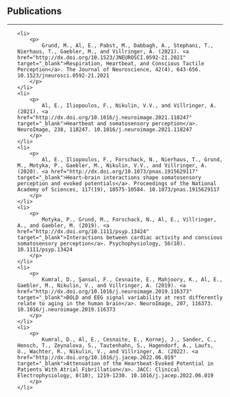 [](#Publications)
## **Publications**
***
<ul>

	<li>
		<p>
			Grund, M., Al, E., Pabst, M., Dabbagh, A., Stephani, T., Nierhaus, T., Gaebler, M., and Villringer, A. (2021). <a href="http://dx.doi.org/10.1523/JNEUROSCI.0592-21.2021" target="_blank">Respiration, Heartbeat, and Conscious Tactile Perception</a>. The Journal of Neuroscience, 42(4), 643-656. 10.1523/jneurosci.0592-21.2021
		</p>
	</li>
	<li>
		<p>
			Al, E., Iliopoulos, F., Nikulin, V.V., and Villringer, A. (2021). <a href="http://dx.doi.org/10.1016/j.neuroimage.2021.118247" target="_blank">Heartbeat and somatosensory perception</a>. NeuroImage, 238, 118247. 10.1016/j.neuroimage.2021.118247
		</p>
	</li>
	<li>
		<p>
			Al, E., Iliopoulos, F., Forschack, N., Nierhaus, T., Grund, M., Motyka, P., Gaebler, M., Nikulin, V.V., and Villringer, A. (2020). <a href="http://dx.doi.org/10.1073/pnas.1915629117" target="_blank">Heart–brain interactions shape somatosensory perception and evoked potentials</a>. Proceedings of the National Academy of Sciences, 117(19), 10575-10584. 10.1073/pnas.1915629117
		</p>
	</li>
	<li>
		<p>
			Motyka, P., Grund, M., Forschack, N., Al, E., Villringer, A., and Gaebler, M. (2019). <a href="http://dx.doi.org/10.1111/psyp.13424" target="_blank">Interactions between cardiac activity and conscious somatosensory perception</a>. Psychophysiology, 56(10). 10.1111/psyp.13424
		</p>
	</li>
	<li>
		<p>
			Kumral, D., Şansal, F., Cesnaite, E., Mahjoory, K., Al, E., Gaebler, M., Nikulin, V., and Villringer, A. (2019). <a href="http://dx.doi.org/10.1016/j.neuroimage.2019.116373" target="_blank">BOLD and EEG signal variability at rest differently relate to aging in the human brain</a>. NeuroImage, 207, 116373. 10.1016/j.neuroimage.2019.116373
		</p>
	</li>
	<li>
		<p>
			Kumral, D., Al, E., Cesnaite, E., Kornej, J., Sander, C., Hensch, T., Zeynalova, S., Tautenhahn, S., Hagendorf, A., Laufs, U., Wachter, R., Nikulin, V., and Villringer, A. (2022). <a href="http://dx.doi.org/10.1016/j.jacep.2022.06.019" target="_blank">Attenuation of the Heartbeat-Evoked Potential in Patients With Atrial Fibrillation</a>. JACC: Clinical Electrophysiology, 8(10), 1219-1230. 10.1016/j.jacep.2022.06.019
		</p>
	</li>
</ul>